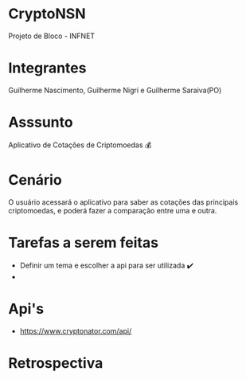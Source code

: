 # CryptoNSN

Projeto de Bloco - INFNET

# Integrantes

Guilherme Nascimento, Guilherme Nigri e Guilherme Saraiva(PO)

# Asssunto

Aplicativo de Cotações de Criptomoedas :moneybag:

# Cenário

O usuário acessará o aplicativo para saber as cotações das principais criptomoedas, e poderá fazer a comparação entre uma e outra.

# Tarefas a serem feitas

- Definir um tema e escolher a api para ser utilizada :heavy_check_mark:
- 

# Api's

- https://www.cryptonator.com/api/

# Retrospectiva
